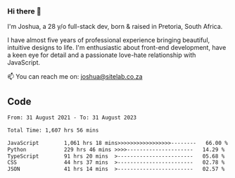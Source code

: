 ### Hi there 👋

I'm Joshua, a 28 y/o full-stack dev, born & raised in Pretoria, South Africa. 

I have almost five years of professional experience bringing beautiful, intuitive designs to life. I'm enthusiastic about front-end development, have a keen eye for detail and a passionate love-hate relationship with JavaScript.

📫 You can reach me on: joshua@sitelab.co.za

## **Code**

<!--START_SECTION:waka-->

```txt
From: 31 August 2021 - To: 31 August 2023

Total Time: 1,607 hrs 56 mins

JavaScript        1,061 hrs 18 mins>>>>>>>>>>>>>>>>>--------   66.00 %
Python            229 hrs 46 mins >>>>---------------------   14.29 %
TypeScript        91 hrs 20 mins  >------------------------   05.68 %
CSS               44 hrs 37 mins  >------------------------   02.78 %
JSON              41 hrs 14 mins  >------------------------   02.57 %
```

<!--END_SECTION:waka-->
